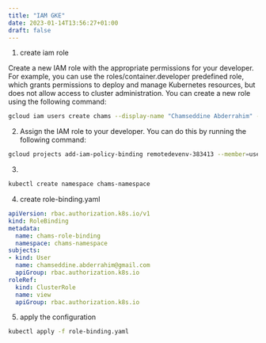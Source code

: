 ```yaml
---
title: "IAM GKE"
date: 2023-01-14T13:56:27+01:00
draft: false
---
```


1. create iam role

Create a new IAM role with the appropriate permissions for your developer. For example, you can use the roles/container.developer predefined role, which grants permissions to deploy and manage Kubernetes resources, but does not allow access to cluster administration. You can create a new role using the following command:

```bash
gcloud iam users create chams --display-name "Chamseddine Abderrahim" --email chamseddine.abderrahim@gmail.com
```
2. Assign the IAM role to your developer. You can do this by running the following command:
```bash 
gcloud projects add-iam-policy-binding remotedevenv-383413 --member=user:chamseddine.abderrahim@gmail.com --role=roles/container.developer

```
3. 

```bash
kubectl create namespace chams-namespace
```

4. create role-binding.yaml

```yaml
apiVersion: rbac.authorization.k8s.io/v1
kind: RoleBinding
metadata:
  name: chams-role-binding
  namespace: chams-namespace
subjects:
- kind: User
  name: chamseddine.abderrahim@gmail.com
  apiGroup: rbac.authorization.k8s.io
roleRef:
  kind: ClusterRole
  name: view
  apiGroup: rbac.authorization.k8s.io
```

5. apply the configuration

```bash
kubectl apply -f role-binding.yaml
```